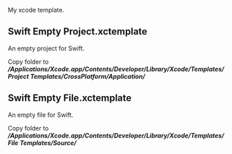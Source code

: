 My xcode template.

## Swift Empty Project.xctemplate ##
An empty project for Swift.

Copy folder to _**/Applications/Xcode.app/Contents/Developer/Library/Xcode/Templates/Project Templates/CrossPlatform/Application/**_

## Swift Empty File.xctemplate ##
An empty file for Swift.

Copy folder to _**/Applications/Xcode.app/Contents/Developer/Library/Xcode/Templates/File Templates/Source/**_